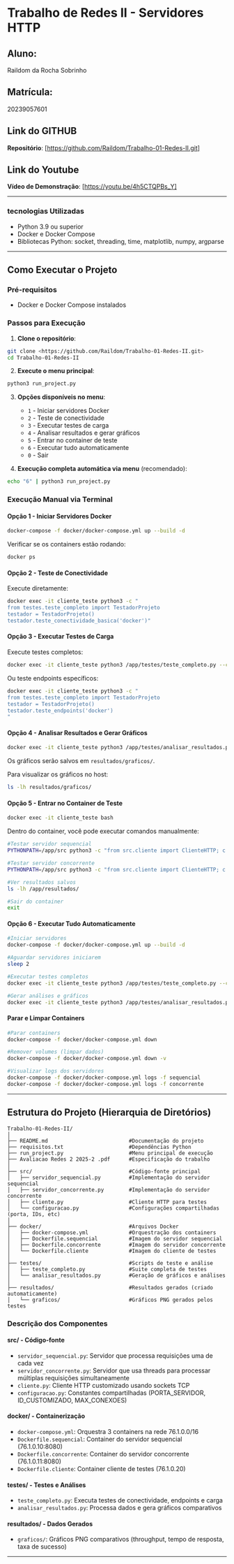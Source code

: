 # Trabalho de Redes II - Servidores HTTP

## Aluno: 
   Raildom da Rocha Sobrinho
## Matrícula: 
   20239057601

## Link do GITHUB

**Repositório**: [https://github.com/Raildom/Trabalho-01-Redes-II.git]

## Link do Youtube

**Vídeo de Demonstração**: [https://youtu.be/4h5CTQPBs_Y]

---

### tecnologias Utilizadas
- Python 3.9 ou superior
- Docker e Docker Compose
- Bibliotecas Python: socket, threading, time, matplotlib, numpy, argparse

---

## Como Executar o Projeto

### Pré-requisitos
- Docker e Docker Compose instalados

### Passos para Execução

1. **Clone o repositório**:
```bash
git clone <https://github.com/Raildom/Trabalho-01-Redes-II.git>
cd Trabalho-01-Redes-II
```

2. **Execute o menu principal**:
```bash
python3 run_project.py
```

3. **Opções disponíveis no menu**:
   - `1` - Iniciar servidores Docker
   - `2` - Teste de conectividade
   - `3` - Executar testes de carga
   - `4` - Analisar resultados e gerar gráficos
   - `5` - Entrar no container de teste
   - `6` - Executar tudo automaticamente
   - `0` - Sair

4. **Execução completa automática via menu** (recomendado):
```bash
echo "6" | python3 run_project.py
```

### Execução Manual via Terminal

#### Opção 1 - Iniciar Servidores Docker
```bash
docker-compose -f docker/docker-compose.yml up --build -d
```

Verificar se os containers estão rodando:
```bash
docker ps
```

#### Opção 2 - Teste de Conectividade
Execute diretamente:
```bash
docker exec -it cliente_teste python3 -c "
from testes.teste_completo import TestadorProjeto
testador = TestadorProjeto()
testador.teste_conectividade_basica('docker')"
```

#### Opção 3 - Executar Testes de Carga
Execute testes completos:
```bash
docker exec -it cliente_teste python3 /app/testes/teste_completo.py --completo
```

Ou teste endpoints específicos:
```bash
docker exec -it cliente_teste python3 -c "
from testes.teste_completo import TestadorProjeto
testador = TestadorProjeto()
testador.teste_endpoints('docker')
"
```

#### Opção 4 - Analisar Resultados e Gerar Gráficos
```bash
docker exec -it cliente_teste python3 /app/testes/analisar_resultados.py
```

Os gráficos serão salvos em `resultados/graficos/`.

Para visualizar os gráficos no host:
```bash
ls -lh resultados/graficos/
```

#### Opção 5 - Entrar no Container de Teste
```bash
docker exec -it cliente_teste bash
```

Dentro do container, você pode executar comandos manualmente:
```bash
#Testar servidor sequencial
PYTHONPATH=/app/src python3 -c "from src.cliente import ClienteHTTP; c = ClienteHTTP('76.1.0.10'); print(c.enviar_requisicao('GET', '/'))"

#Testar servidor concorrente
PYTHONPATH=/app/src python3 -c "from src.cliente import ClienteHTTP; c = ClienteHTTP('76.1.0.11'); print(c.enviar_requisicao('GET', '/'))"

#Ver resultados salvos
ls -lh /app/resultados/

#Sair do container
exit
```

#### Opção 6 - Executar Tudo Automaticamente
```bash
#Iniciar servidores
docker-compose -f docker/docker-compose.yml up --build -d

#Aguardar servidores iniciarem
sleep 2

#Executar testes completos
docker exec -it cliente_teste python3 /app/testes/teste_completo.py --completo

#Gerar análises e gráficos
docker exec -it cliente_teste python3 /app/testes/analisar_resultados.py
```

#### Parar e Limpar Containers
```bash
#Parar containers
docker-compose -f docker/docker-compose.yml down

#Remover volumes (limpar dados)
docker-compose -f docker/docker-compose.yml down -v

#Visualizar logs dos servidores
docker-compose -f docker/docker-compose.yml logs -f sequencial
docker-compose -f docker/docker-compose.yml logs -f concorrente
```

---

## Estrutura do Projeto (Hierarquia de Diretórios)

```
Trabalho-01-Redes-II/
│
├── README.md                          #Documentação do projeto
├── requisitos.txt                     #Dependências Python
├── run_project.py                     #Menu principal de execução
├── Avaliacao Redes 2 2025-2 .pdf      #Especificação do trabalho
│
├── src/                               #Código-fonte principal
│   ├── servidor_sequencial.py         #Implementação do servidor sequencial
│   ├── servidor_concorrente.py        #Implementação do servidor concorrente
│   ├── cliente.py                     #Cliente HTTP para testes
│   └── configuracao.py                #Configurações compartilhadas (porta, IDs, etc)
│
├── docker/                            #Arquivos Docker
│   ├── docker-compose.yml             #Orquestração dos containers
│   ├── Dockerfile.sequencial          #Imagem do servidor sequencial
│   ├── Dockerfile.concorrente         #Imagem do servidor concorrente
│   └── Dockerfile.cliente             #Imagem do cliente de testes
│
├── testes/                            #Scripts de teste e análise
│   ├── teste_completo.py              #Suite completa de testes
│   └── analisar_resultados.py         #Geração de gráficos e análises
│
├── resultados/                        #Resultados gerados (criado automaticamente)
│   └── graficos/                      #Gráficos PNG gerados pelos testes
```

### Descrição dos Componentes

#### **src/** - Código-fonte
- `servidor_sequencial.py`: Servidor que processa requisições uma de cada vez
- `servidor_concorrente.py`: Servidor que usa threads para processar múltiplas requisições simultaneamente
- `cliente.py`: Cliente HTTP customizado usando sockets TCP
- `configuracao.py`: Constantes compartilhadas (PORTA_SERVIDOR, ID_CUSTOMIZADO, MAX_CONEXOES)

#### **docker/** - Containerização
- `docker-compose.yml`: Orquestra 3 containers na rede 76.1.0.0/16
- `Dockerfile.sequencial`: Container do servidor sequencial (76.1.0.10:8080)
- `Dockerfile.concorrente`: Container do servidor concorrente (76.1.0.11:8080)
- `Dockerfile.cliente`: Container cliente de testes (76.1.0.20)

#### **testes/** - Testes e Análises
- `teste_completo.py`: Executa testes de conectividade, endpoints e carga
- `analisar_resultados.py`: Processa dados e gera gráficos comparativos

#### **resultados/** - Dados Gerados
- `graficos/`: Gráficos PNG comparativos (throughput, tempo de resposta, taxa de sucesso)

---